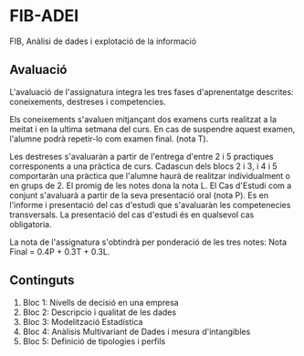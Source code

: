 # FIB-ADEI
FIB, Anàlisi de dades i explotació de la informació

## Avaluació
L'avaluació de l'assignatura integra les tres fases d'aprenentatge descrites: coneixements, destreses i competencies. 

Els coneixements s'avaluen mitjançant dos examens curts realitzat a la meitat i en la ultima setmana del curs. En cas de suspendre aquest examen, l'alumne podrà repetir-lo com examen final. (nota T).

Les destreses s'avaluaràn a partir de l'entrega d'entre 2 i 5 practiques corresponents a una pràctica de curs. Cadascun dels blocs 2 i 3, i 4 i 5 comportaràn una pràctica que l'alumne haurà de realitzar individualment o en grups de 2. El promig de les notes dona la nota L.
El Cas d'Estudi com a conjunt s'avaluarà a partir de la seva presentació oral (nota P). Es en l'informe i presentació del cas d'estudi que s'avaluaràn les competenecies transversals. La presentació del cas d'estudi és en qualsevol cas obligatoria.

La nota de l'assignatura s'obtindrà per ponderació de les tres notes: 
Nota Final = 0.4P + 0.3T + 0.3L.

## Continguts
1. Bloc 1: Nivells de decisió en una empresa 
2. Bloc 2: Descripcio i qualitat de les dades 
3. Bloc 3: Modelització Estadística 
4. Bloc 4: Anàlisis Multivariant de Dades i mesura d'intangibles 
5. Bloc 5: Definició de tipologies i perfils 